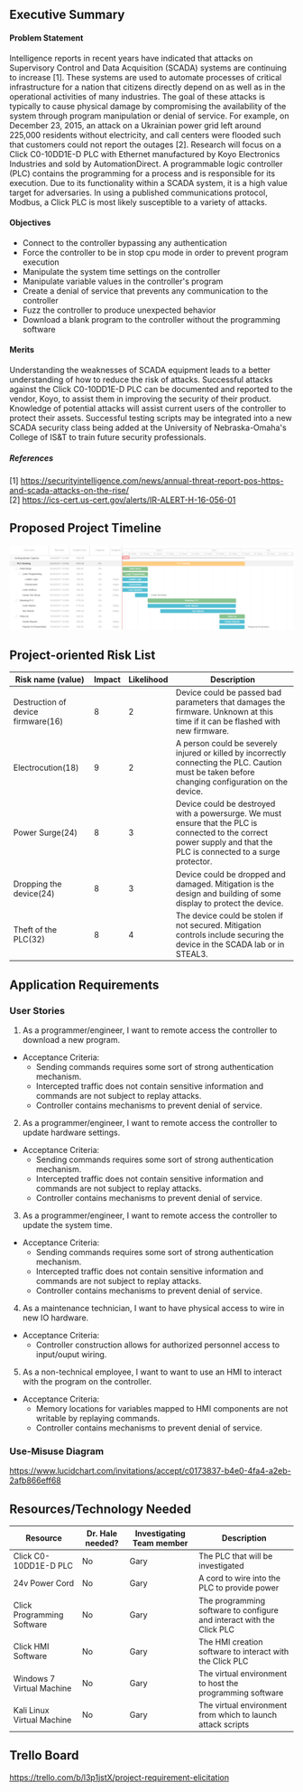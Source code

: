## Executive Summary

#### Problem Statement
Intelligence reports in recent years have indicated that attacks on Supervisory Control and Data Acquisition (SCADA) systems are continuing to increase [1]. These systems are used to automate processes of critical infrastructure for a nation that citizens directly depend on as well as in the operational activities of many industries. The goal of these attacks is typically to cause physical damage by compromising the availability of the system through program manipulation or denial of service. For example, on December 23, 2015, an attack on a Ukrainian power grid left around 225,000 residents without electricity, and call centers were flooded such that customers could not report the outages [2]. Research will focus on a Click C0-10DD1E-D PLC with Ethernet manufactured by Koyo Electronics Industries and sold by AutomationDirect. A programmable logic controller (PLC) contains the programming for a process and is responsible for its execution.  Due to its functionality within a SCADA system, it is a high value target for adversaries.  In using a published communications protocol, Modbus, a Click PLC is most likely susceptible to a variety of attacks.

#### Objectives
- Connect to the controller bypassing any authentication
- Force the controller to be in stop cpu mode in order to prevent program execution
- Manipulate the system time settings on the controller
- Manipulate variable values in the controller's program
- Create a denial of service that prevents any communication to the controller
- Fuzz the controller to produce unexpected behavior
- Download a blank program to the controller without the programming software 

#### Merits
Understanding the weaknesses of SCADA equipment leads to a better understanding of how to reduce the risk of attacks. Successful attacks against the Click C0-10DD1E-D PLC can be documented and reported to the vendor, Koyo, to assist them in improving the security of their product. Knowledge of potential attacks will assist current users of the controller to protect their assets.  Successful testing scripts may be integrated into a new SCADA security class being added at the University of Nebraska-Omaha's College of IS&T to train future security professionals.

##### References
[1] https://securityintelligence.com/news/annual-threat-report-pos-https-and-scada-attacks-on-the-rise/ <br>
[2] https://ics-cert.us-cert.gov/alerts/IR-ALERT-H-16-056-01

## Proposed Project Timeline

![Alt text](/gantChart.PNG?raw=true "Project Timeline")

## Project-oriented Risk List

|Risk name (value)  | Impact     | Likelihood | Description |
|-------------------|------------|------------|-------------|
|Destruction of device firmware(16) | 8 | 2 | Device could be passed bad parameters that damages the firmware. Unknown at this time if it can be flashed with new firmware. |
| Electrocution(18) | 9 | 2 | A person could be severely injured or killed by incorrectly connecting the PLC. Caution must be taken before changing configuration on the device. |
| Power Surge(24) | 8 | 3 | Device could be destroyed with  a powersurge. We must ensure that the PLC is connected to the correct power supply and that the PLC is connected to a surge protector. |
| Dropping the device(24) | 8 | 3 | Device could be dropped and damaged. Mitigation is the design and building of some display to protect the device. |
| Theft of the PLC(32) | 8 | 4 | The device could be stolen if not secured. Mitigation controls include securing the device in the SCADA lab or in STEAL3. |


## Application Requirements

### User Stories
1. As a programmer/engineer, I want to remote access the controller to download a new program.
  - Acceptance Criteria:  
    - Sending commands requires some sort of strong authentication mechanism. 
    - Intercepted traffic does not contain sensitive information and commands are not subject to replay attacks.
    - Controller contains mechanisms to prevent denial of service.

2. As a programmer/engineer, I want to remote access the controller to update hardware settings.
  - Acceptance Criteria:
    - Sending commands requires some sort of strong authentication mechanism. 
    - Intercepted traffic does not contain sensitive information and commands are not subject to replay attacks.
    - Controller contains mechanisms to prevent denial of service.

3. As a programmer/engineer, I want to remote access the controller to update the system time.
  - Acceptance Criteria:
    - Sending commands requires some sort of strong authentication mechanism. 
    - Intercepted traffic does not contain sensitive information and commands are not subject to replay attacks.
    - Controller contains mechanisms to prevent denial of service.
  
4. As a maintenance technician, I want to have physical access to wire in new IO hardware.
 - Acceptance Criteria:
    - Controller construction allows for authorized personnel access to input/ouput wiring.
  
5. As a non-technical employee, I want to want to use an HMI to interact with the program on the controller.
 - Acceptance Criteria:
    - Memory locations for variables mapped to HMI components are not writable by replaying commands.
    - Controller contains mechanisms to prevent denial of service.

### Use-Misuse Diagram
https://www.lucidchart.com/invitations/accept/c0173837-b4e0-4fa4-a2eb-2afb866eff68

## Resources/Technology Needed

|Resource  | Dr. Hale needed? | Investigating Team member | Description |
|----------|------------------|---------------------------|-------------|
|Click C0-10DD1E-D PLC | No | Gary | The PLC that will be investigated |
|24v Power Cord | No | Gary | A cord to wire into the PLC to provide power |
|Click Programming Software | No | Gary | The programming software to configure and interact with the Click PLC |
|Click HMI Software| No | Gary | The HMI creation software to interact with the Click PLC |
|Windows 7 Virtual Machine | No | Gary | The virtual environment to host the programming software |
|Kali Linux Virtual Machine| No | Gary | The virtual environment from which to launch attack scripts |

## Trello Board
https://trello.com/b/l3p1jstX/project-requirement-elicitation
